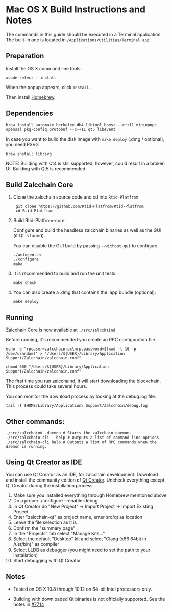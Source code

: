 Mac OS X Build Instructions and Notes
====================================
The commands in this guide should be executed in a Terminal application.
The built-in one is located in `/Applications/Utilities/Terminal.app`.

Preparation
-----------
Install the OS X command line tools:

`xcode-select --install`

When the popup appears, click `Install`.

Then install [Homebrew](http://brew.sh).

Dependencies
----------------------

    brew install automake berkeley-db4 libtool boost --c++11 miniupnpc openssl pkg-config protobuf --c++11 qt5 libevent

In case you want to build the disk image with `make deploy` (.dmg / optional), you need RSVG

    brew install librsvg

NOTE: Building with Qt4 is still supported, however, could result in a broken UI. Building with Qt5 is recommended.

Build Zalcchain Core
------------------------

1. Clone the zalcchain source code and cd into `Rtid-Platfrom`

        git clone https://github.com/Rtid-Platfrom/Rtid-Platfrom
        cd Rtid-Platfrom

2.  Build Rtid-Platfrom-core:

    Configure and build the headless zalcchain binaries as well as the GUI (if Qt is found).

    You can disable the GUI build by passing `--without-gui` to configure.

        ./autogen.sh
        ./configure
        make

3.  It is recommended to build and run the unit tests:

        make check

4.  You can also create a .dmg that contains the .app bundle (optional):

        make deploy

Running
-------

Zalcchain Core is now available at `./src/zalcchaind`

Before running, it's recommended you create an RPC configuration file.

    echo -e "rpcuser=zalcchainrpc\nrpcpassword=$(xxd -l 16 -p /dev/urandom)" > "/Users/${USER}/Library/Application Support/Zalcchain/zalcchain.conf"

    chmod 600 "/Users/${USER}/Library/Application Support/Zalcchain/zalcchain.conf"

The first time you run zalcchaind, it will start downloading the blockchain. This process could take several hours.

You can monitor the download process by looking at the debug.log file:

    tail -f $HOME/Library/Application\ Support/Zalcchain/debug.log

Other commands:
-------

    ./src/zalcchaind -daemon # Starts the zalcchain daemon.
    ./src/zalcchain-cli --help # Outputs a list of command-line options.
    ./src/zalcchain-cli help # Outputs a list of RPC commands when the daemon is running.

Using Qt Creator as IDE
------------------------
You can use Qt Creator as an IDE, for zalcchain development.
Download and install the community edition of [Qt Creator](https://www.qt.io/download/).
Uncheck everything except Qt Creator during the installation process.

1. Make sure you installed everything through Homebrew mentioned above
2. Do a proper ./configure --enable-debug
3. In Qt Creator do "New Project" -> Import Project -> Import Existing Project
4. Enter "zalcchain-qt" as project name, enter src/qt as location
5. Leave the file selection as it is
6. Confirm the "summary page"
7. In the "Projects" tab select "Manage Kits..."
8. Select the default "Desktop" kit and select "Clang (x86 64bit in /usr/bin)" as compiler
9. Select LLDB as debugger (you might need to set the path to your installation)
10. Start debugging with Qt Creator

Notes
-----

* Tested on OS X 10.8 through 10.12 on 64-bit Intel processors only.

* Building with downloaded Qt binaries is not officially supported. See the notes in [#7714](https://github.com/bitcoin/bitcoin/issues/7714)
